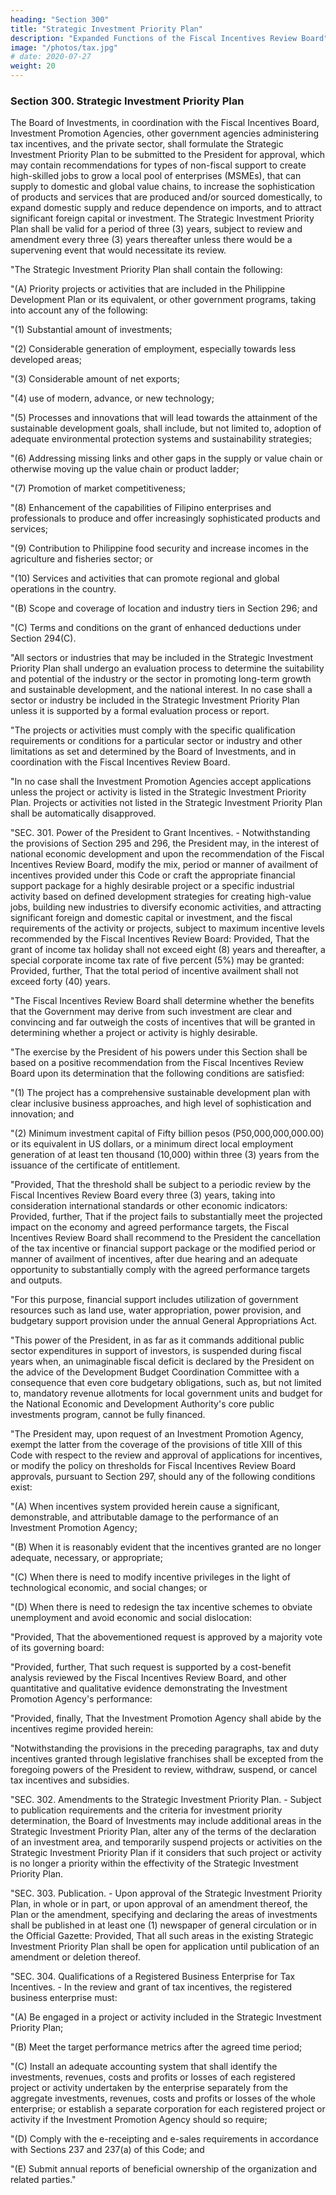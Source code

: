 ```yaml
---
heading: "Section 300"
title: "Strategic Investment Priority Plan"
description: "Expanded Functions of the Fiscal Incentives Review Board"
image: "/photos/tax.jpg"
# date: 2020-07-27 
weight: 20
---
```



<!-- CHAPTER 4: QUALIFIED PROJECTS OR ACTIVITIES FOR TAX INCENTIVES -->

### Section 300. Strategic Investment Priority Plan

The Board of Investments, in coordination with the Fiscal Incentives Board, Investment Promotion Agencies, other government agencies administering tax incentives, and the private sector, shall formulate the Strategic Investment Priority Plan to be submitted to the President for approval, which may contain recommendations for types of non-fiscal support to create high-skilled jobs to grow a local pool of enterprises (MSMEs), that can supply to domestic and global value chains, to increase the sophistication of products and services that are produced and/or sourced domestically, to expand domestic supply and reduce dependence on imports, and to attract significant foreign capital or investment. The Strategic Investment Priority Plan shall be valid for a period of three (3) years, subject to review and amendment every three (3) years thereafter unless there would be a supervening event that would necessitate its review.

"The Strategic Investment Priority Plan shall contain the following:

"(A) Priority projects or activities that are included in the Philippine Development Plan or its equivalent, or other government programs, taking into account any of the following:

"(1) Substantial amount of investments;

"(2) Considerable generation of employment, especially towards less developed areas;

"(3) Considerable amount of net exports;

"(4) use of modern, advance, or new technology;

"(5) Processes and innovations that will lead towards the attainment of the sustainable development goals, shall include, but not limited to, adoption of adequate environmental protection systems and sustainability strategies;

"(6) Addressing missing links and other gaps in the supply or value chain or otherwise moving up the value chain or product ladder;

"(7) Promotion of market competitiveness;

"(8) Enhancement of the capabilities of Filipino enterprises and professionals to produce and offer increasingly sophisticated products and services;

"(9) Contribution to Philippine food security and increase incomes in the agriculture and fisheries sector; or

"(10) Services and activities that can promote regional and global operations in the country.

"(B) Scope and coverage of location and industry tiers in Section 296; and

"(C) Terms and conditions on the grant of enhanced deductions under Section 294(C).

"All sectors or industries that may be included in the Strategic Investment Priority Plan shall undergo an evaluation process to determine the suitability and potential of the industry or the sector in promoting long-term growth and sustainable development, and the national interest. In no case shall a sector or industry be included in the Strategic Investment Priority Plan unless it is supported by a formal evaluation process or report.

"The projects or activities must comply with the specific qualification requirements or conditions for a particular sector or industry and other limitations as set and determined by the Board of Investments, and in coordination with the Fiscal Incentives Review Board.

"In no case shall the Investment Promotion Agencies accept applications unless the project or activity is listed in the Strategic Investment Priority Plan. Projects or activities not listed in the Strategic Investment Priority Plan shall be automatically disapproved.

"SEC. 301. Power of the President to Grant Incentives. - Notwithstanding the provisions of Section 295 and 296, the President may, in the interest of national economic development and upon the recommendation of the Fiscal Incentives Review Board, modify the mix, period or manner of availment of incentives provided under this Code or craft the appropriate financial support package for a highly desirable project or a specific industrial activity based on defined development strategies for creating high-value jobs, building new industries to diversify economic activities, and attracting significant foreign and domestic capital or investment, and the fiscal requirements of the activity or projects, subject to maximum incentive levels recommended by the Fiscal Incentives Review Board: Provided, That the grant of income tax holiday shall not exceed eight (8) years and thereafter, a special corporate income tax rate of five percent (5%) may be granted: Provided, further, That the total period of incentive availment shall not exceed forty (40) years.

"The Fiscal Incentives Review Board shall determine whether the benefits that the Government may derive from such investment are clear and convincing and far outweigh the costs of incentives that will be granted in determining whether a project or activity is highly desirable.

"The exercise by the President of his powers under this Section shall be based on a positive recommendation from the Fiscal Incentives Review Board upon its determination that the following conditions are satisfied:

"(1) The project has a comprehensive sustainable development plan with clear inclusive business approaches, and high level of sophistication and innovation; and

"(2) Minimum investment capital of Fifty billion pesos (P50,000,000,000.00) or its equivalent in US dollars, or a minimum direct local employment generation of at least ten thousand (10,000) within three (3) years from the issuance of the certificate of entitlement.

"Provided, That the threshold shall be subject to a periodic review by the Fiscal Incentives Review Board every three (3) years, taking into consideration international standards or other economic indicators: Provided, further, That if the project fails to substantially meet the projected impact on the economy and agreed performance targets, the Fiscal Incentives Review Board shall recommend to the President the cancellation of the tax incentive or financial support package or the modified period or manner of availment of incentives, after due hearing and an adequate opportunity to substantially comply with the agreed performance targets and outputs.

"For this purpose, financial support includes utilization of government resources such as land use, water appropriation, power provision, and budgetary support provision under the annual General Appropriations Act.

"This power of the President, in as far as it commands additional public sector expenditures in support of investors, is suspended during fiscal years when, an unimaginable fiscal deficit is declared by the President on the advice of the Development Budget Coordination Committee with a consequence that even core budgetary obligations, such as, but not limited to, mandatory revenue allotments for local government units and budget for the National Economic and Development Authority's core public investments program, cannot be fully financed.

"The President may, upon request of an Investment Promotion Agency, exempt the latter from the coverage of the provisions of title XIII of this Code with respect to the review and approval of applications for incentives, or modify the policy on thresholds for Fiscal Incentives Review Board approvals, pursuant to Section 297, should any of the following conditions exist:

"(A) When incentives system provided herein cause a significant, demonstrable, and attributable damage to the performance of an Investment Promotion Agency;

"(B) When it is reasonably evident that the incentives granted are no longer adequate, necessary, or appropriate;

"(C) When there is need to modify incentive privileges in the light of technological economic, and social changes; or

"(D) When there is need to redesign the tax incentive schemes to obviate unemployment and avoid economic and social dislocation:

"Provided, That the abovementioned request is approved by a majority vote of its governing board:

"Provided, further, That such request is supported by a cost-benefit analysis reviewed by the Fiscal Incentives Review Board, and other quantitative and qualitative evidence demonstrating the Investment Promotion Agency's performance:

"Provided, finally, That the Investment Promotion Agency shall abide by the incentives regime provided herein:

"Notwithstanding the provisions in the preceding paragraphs, tax and duty incentives granted through legislative franchises shall be excepted from the foregoing powers of the President to review, withdraw, suspend, or cancel tax incentives and subsidies.

"SEC. 302. Amendments to the Strategic Investment Priority Plan. - Subject to publication requirements and the criteria for investment priority determination, the Board of Investments may include additional areas in the Strategic Investment Priority Plan, alter any of the terms of the declaration of an investment area, and temporarily suspend projects or activities on the Strategic Investment Priority Plan if it considers that such project or activity is no longer a priority within the effectivity of the Strategic Investment Priority Plan.

"SEC. 303. Publication. - Upon approval of the Strategic Investment Priority Plan, in whole or in part, or upon approval of an amendment thereof, the Plan or the amendment, specifying and declaring the areas of investments shall be published in at least one (1) newspaper of general circulation or in the Official Gazette: Provided, That all such areas in the existing Strategic Investment Priority Plan shall be open for application until publication of an amendment or deletion thereof.

"SEC. 304. Qualifications of a Registered Business Enterprise for Tax Incentives. - In the review and grant of tax incentives, the registered business enterprise must:

"(A) Be engaged in a project or activity included in the Strategic Investment Priority Plan;

"(B) Meet the target performance metrics after the agreed time period;

"(C) Install an adequate accounting system that shall identify the investments, revenues, costs and profits or losses of each registered project or activity undertaken by the enterprise separately from the aggregate investments, revenues, costs and profits or losses of the whole enterprise; or establish a separate corporation for each registered project or activity if the Investment Promotion Agency should so require;

"(D) Comply with the e-receipting and e-sales requirements in accordance with Sections 237 and 237(a) of this Code; and

"(E) Submit annual reports of beneficial ownership of the organization and related parties."

